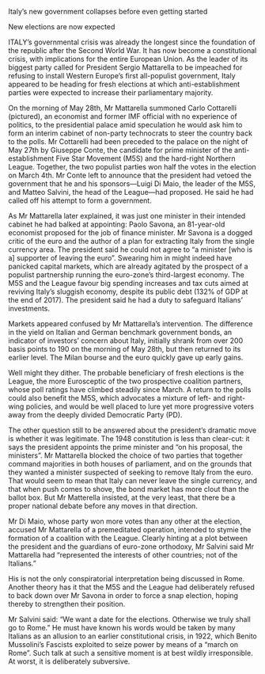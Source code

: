 Italy’s new government collapses before even getting started

New elections are now expected

ITALY’s governmental crisis was already the longest since the foundation of the republic after the Second World War. It has now become a constitutional crisis, with implications for the entire European Union. As the leader of its biggest party called for President Sergio Mattarella to be impeached for refusing to install Western Europe’s first all-populist government, Italy appeared to be heading for fresh elections at which anti-establishment parties were expected to increase their parliamentary majority.

On the morning of May 28th, Mr Mattarella summoned Carlo Cottarelli (pictured), an economist and former IMF official with no experience of politics, to the presidential palace amid speculation he would ask him to form an interim cabinet of non-party technocrats to steer the country back to the polls. Mr Cottarelli had been preceded to the palace on the night of May 27th by Giuseppe Conte, the candidate for prime minister of the anti-establishment Five Star Movement (M5S) and the hard-right Northern League. Together, the two populist parties won half the votes in the election on March 4th. Mr Conte left to announce that the president had vetoed the government that he and his sponsors—Luigi Di Maio, the leader of the M5S, and Matteo Salvini, the head of the League—had proposed. He said he had called off his attempt to form a government.

As Mr Mattarella later explained, it was just one minister in their intended cabinet he had balked at appointing: Paolo Savona, an 81-year-old economist proposed for the job of finance minister. Mr Savona is a dogged critic of the euro and the author of a plan for extracting Italy from the single currency area. The president said he could not agree to “a minister [who is a] supporter of leaving the euro”. Swearing him in might indeed have panicked capital markets, which are already agitated by the prospect of a populist partnership running the euro-zone’s third-largest economy. The M5S and the League favour big spending increases and tax cuts aimed at reviving Italy’s sluggish economy, despite its public debt (132% of GDP at the end of 2017). The president said he had a duty to safeguard Italians’ investments.

Markets appeared confused by Mr Mattarella’s intervention. The difference in the yield on Italian and German benchmark government bonds, an indicator of investors’ concern about Italy, initially shrank from over 200 basis points to 190 on the morning of May 28th, but then returned to its earlier level. The Milan bourse and the euro quickly gave up early gains.

Well might they dither. The probable beneficiary of fresh elections is the League, the more Eurosceptic of the two prospective coalition partners, whose poll ratings have climbed steadily since March. A return to the polls could also benefit the M5S, which advocates a mixture of left- and right-wing policies, and would be well placed to lure yet more progressive voters away from the deeply divided Democratic Party (PD).

The other question still to be answered about the president’s dramatic move is whether it was legitimate. The 1948 constitution is less than clear-cut: it says the president appoints the prime minister and “on his proposal, the ministers”. Mr Mattarella blocked the choice of two parties that together command majorities in both houses of parliament, and on the grounds that they wanted a minister suspected of seeking to remove Italy from the euro. That would seem to mean that Italy can never leave the single currency, and that when push comes to shove, the bond market has more clout than the ballot box. But Mr Matterella insisted, at the very least, that there be a proper national debate before any moves in that direction.

Mr Di Maio, whose party won more votes than any other at the election, accused Mr Mattarella of a premeditated operation, intended to stymie the formation of a coalition with the League. Clearly hinting at a plot between the president and the guardians of euro-zone orthodoxy, Mr Salvini said Mr Mattarella had “represented the interests of other countries; not of the Italians.”

His is not the only conspiratorial interpretation being discussed in Rome. Another theory has it that the M5S and the League had deliberately refused to back down over Mr Savona in order to force a snap election, hoping thereby to strengthen their position.

Mr Salvini said: “We want a date for the elections. Otherwise we truly shall go to Rome.” He must have known his words would be taken by many Italians as an allusion to an earlier constitutional crisis, in 1922, which Benito Mussolini’s Fascists exploited to seize power by means of a “march on Rome”. Such talk at such a sensitive moment is at best wildly irresponsible. At worst, it is deliberately subversive. 
